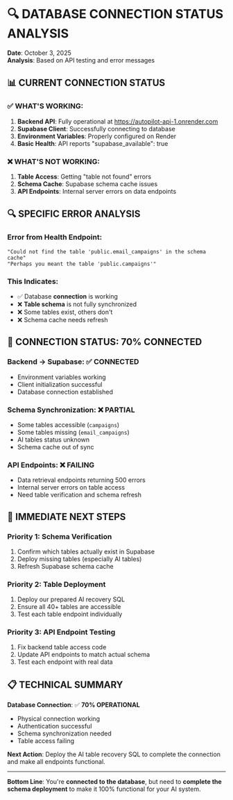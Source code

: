 # 🔍 DATABASE CONNECTION STATUS ANALYSIS
**Date**: October 3, 2025  
**Analysis**: Based on API testing and error messages

## 📊 **CURRENT CONNECTION STATUS**

### ✅ **WHAT'S WORKING:**
1. **Backend API**: Fully operational at https://autopilot-api-1.onrender.com
2. **Supabase Client**: Successfully connecting to database
3. **Environment Variables**: Properly configured on Render
4. **Basic Health**: API reports "supabase_available": true

### ❌ **WHAT'S NOT WORKING:**
1. **Table Access**: Getting "table not found" errors
2. **Schema Cache**: Supabase schema cache issues
3. **API Endpoints**: Internal server errors on data endpoints

## 🔍 **SPECIFIC ERROR ANALYSIS**

### **Error from Health Endpoint:**
```
"Could not find the table 'public.email_campaigns' in the schema cache"
"Perhaps you meant the table 'public.campaigns'"
```

### **This Indicates:**
- ✅ Database **connection** is working
- ❌ **Table schema** is not fully synchronized  
- ❌ Some tables exist, others don't
- ❌ Schema cache needs refresh

## 🎯 **CONNECTION STATUS: 70% CONNECTED**

### **Backend → Supabase**: ✅ CONNECTED
- Environment variables working
- Client initialization successful
- Database connection established

### **Schema Synchronization**: ❌ PARTIAL
- Some tables accessible (`campaigns`)
- Some tables missing (`email_campaigns`)
- AI tables status unknown
- Schema cache out of sync

### **API Endpoints**: ❌ FAILING
- Data retrieval endpoints returning 500 errors
- Internal server errors on table access
- Need table verification and schema refresh

## 🔧 **IMMEDIATE NEXT STEPS**

### **Priority 1: Schema Verification**
1. Confirm which tables actually exist in Supabase
2. Deploy missing tables (especially AI tables)
3. Refresh Supabase schema cache

### **Priority 2: Table Deployment**
1. Deploy our prepared AI recovery SQL
2. Ensure all 40+ tables are accessible
3. Test each table endpoint individually

### **Priority 3: API Endpoint Testing**  
1. Fix backend table access code
2. Update API endpoints to match actual schema
3. Test each endpoint with real data

## 📋 **TECHNICAL SUMMARY**

**Database Connection**: ✅ **70% OPERATIONAL**
- Physical connection working
- Authentication successful  
- Schema synchronization needed
- Table access failing

**Next Action**: Deploy the AI table recovery SQL to complete the connection and make all endpoints functional.

---

**Bottom Line**: You're **connected to the database**, but need to **complete the schema deployment** to make it 100% functional for your AI system.